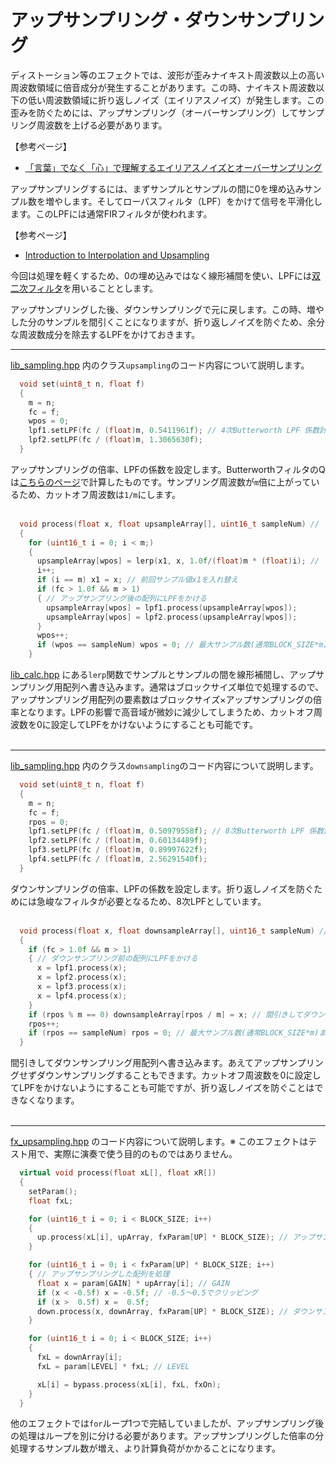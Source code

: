 # アップサンプリング・ダウンサンプリング

ディストーション等のエフェクトでは、波形が歪みナイキスト周波数以上の高い周波数領域に倍音成分が発生することがあります。この時、ナイキスト周波数以下の低い周波数領域に折り返しノイズ（エイリアスノイズ）が発生します。この歪みを防ぐためには、アップサンプリング（オーバーサンプリング）してサンプリング周波数を上げる必要があります。

【参考ページ】
- [「言葉」でなく「心」で理解するエイリアスノイズとオーバーサンプリング](https://note.com/spmagnet8/n/n778a214a5898)

アップサンプリングするには、まずサンプルとサンプルの間に0を埋め込みサンプル数を増やします。そしてローパスフィルタ（LPF）をかけて信号を平滑化します。このLPFには通常FIRフィルタが使われます。

【参考ページ】
- [Introduction to Interpolation and Upsampling](https://www.wavewalkerdsp.com/2022/09/01/introduction-to-interpolation-and-upsampling/)

今回は処理を軽くするため、0の埋め込みではなく線形補間を使い、LPFには[双二次フィルタ](221_双二次フィルタ.md)を用いることとします。

アップサンプリングした後、ダウンサンプリングで元に戻します。この時、増やした分のサンプルを間引くことになりますが、折り返しノイズを防ぐため、余分な周波数成分を除去するLPFをかけておきます。

---

[lib_sampling.hpp](https://github.com/kanengomibako/Sodium/blob/main/Src/example/lib_sampling.hpp) 内のクラス`upsampling`のコード内容について説明します。

```c++
  void set(uint8_t n, float f)
  {
    m = n;
    fc = f;
    wpos = 0;
    lpf1.setLPF(fc / (float)m, 0.5411961f); // 4次Butterworth LPF 係数計算
    lpf2.setLPF(fc / (float)m, 1.3065630f);
  }
```
アップサンプリングの倍率、LPFの係数を設定します。ButterworthフィルタのQは[こちらのページ](https://www.earlevel.com/main/2016/09/29/cascading-filters/)で計算したものです。サンプリング周波数が`m`倍に上がっているため、カットオフ周波数は`1/m`にします。<br>
<br>

```c++
  void process(float x, float upsampleArray[], uint16_t sampleNum) // アップサンプリング用配列へ変換
  {
    for (uint16_t i = 0; i < m;)
    {
      upsampleArray[wpos] = lerp(x1, x, 1.0f/(float)m * (float)i); // サンプル間を線形補間
      i++;
      if (i == m) x1 = x; // 前回サンプル値x1を入れ替え
      if (fc > 1.0f && m > 1)
      { // アップサンプリング後の配列にLPFをかける
        upsampleArray[wpos] = lpf1.process(upsampleArray[wpos]);
        upsampleArray[wpos] = lpf2.process(upsampleArray[wpos]);
      }
      wpos++;
      if (wpos == sampleNum) wpos = 0; // 最大サンプル数(通常BLOCK_SIZE*m)までで0に戻す
    }
```
 [lib_calc.hpp](https://github.com/kanengomibako/Sodium/blob/main/Src/example/lib_calc.hpp) にある`lerp`関数でサンプルとサンプルの間を線形補間し、アップサンプリング用配列へ書き込みます。通常はブロックサイズ単位で処理するので、アップサンプリング用配列の要素数はブロックサイズ×アップサンプリングの倍率となります。LPFの影響で高音域が微妙に減少してしまうため、カットオフ周波数を0に設定してLPFをかけないようにすることも可能です。<br>
<br>

---

[lib_sampling.hpp](https://github.com/kanengomibako/Sodium/blob/main/Src/example/lib_sampling.hpp) 内のクラス`downsampling`のコード内容について説明します。

```c++
  void set(uint8_t n, float f)
  {
    m = n;
    fc = f;
    rpos = 0;
    lpf1.setLPF(fc / (float)m, 0.50979558f); // 8次Butterworth LPF 係数計算
    lpf2.setLPF(fc / (float)m, 0.60134489f);
    lpf3.setLPF(fc / (float)m, 0.89997622f);
    lpf4.setLPF(fc / (float)m, 2.56291540f);
  }
```
ダウンサンプリングの倍率、LPFの係数を設定します。折り返しノイズを防ぐためには急峻なフィルタが必要となるため、8次LPFとしています。<br>
<br>
```c++
  void process(float x, float downsampleArray[], uint16_t sampleNum) // ダウンサンプリング用配列へ変換
  {
    if (fc > 1.0f && m > 1)
    { // ダウンサンプリング前の配列にLPFをかける
      x = lpf1.process(x);
      x = lpf2.process(x);
      x = lpf3.process(x);
      x = lpf4.process(x);
    }
    if (rpos % m == 0) downsampleArray[rpos / m] = x; // 間引きしてダウンサンプリング後の配列へ
    rpos++;
    if (rpos == sampleNum) rpos = 0; // 最大サンプル数(通常BLOCK_SIZE*m)までで0に戻す
  }
```
間引きしてダウンサンプリング用配列へ書き込みます。あえてアップサンプリングせずダウンサンプリングすることもできます。カットオフ周波数を0に設定してLPFをかけないようにすることも可能ですが、折り返しノイズを防ぐことはできなくなります。<br>
<br>

---

[fx_upsampling.hpp](https://github.com/kanengomibako/Sodium/blob/main/Src/example/fx_upsampling.hpp) のコード内容について説明します。※ このエフェクトはテスト用で、実際に演奏で使う目的のものではありません。

```c++
  virtual void process(float xL[], float xR[])
  {
    setParam();
    float fxL;

    for (uint16_t i = 0; i < BLOCK_SIZE; i++)
    {
      up.process(xL[i], upArray, fxParam[UP] * BLOCK_SIZE); // アップサンプリングした配列作成
    }

    for (uint16_t i = 0; i < fxParam[UP] * BLOCK_SIZE; i++)
    { // アップサンプリングした配列を処理
      float x = param[GAIN] * upArray[i]; // GAIN
      if (x < -0.5f) x = -0.5f; // -0.5～0.5でクリッピング
      if (x >  0.5f) x =  0.5f;
      down.process(x, downArray, fxParam[UP] * BLOCK_SIZE); // ダウンサンプリングした配列作成
    }

    for (uint16_t i = 0; i < BLOCK_SIZE; i++)
    {
      fxL = downArray[i];
      fxL = param[LEVEL] * fxL; // LEVEL

      xL[i] = bypass.process(xL[i], fxL, fxOn);
    }
  }
```
他のエフェクトでは`for`ループ1つで完結していましたが、アップサンプリング後の処理はループを別に分ける必要があります。アップサンプリングした倍率の分処理するサンプル数が増え、より計算負荷がかかることになります。